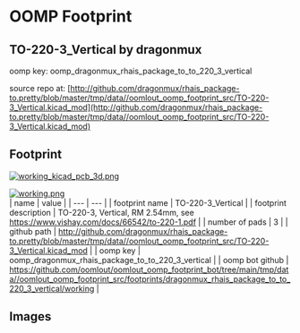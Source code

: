 # OOMP Footprint  
## TO-220-3_Vertical  by dragonmux  
  
oomp key: oomp_dragonmux_rhais_package_to_to_220_3_vertical  
  
source repo at: [http://github.com/dragonmux/rhais_package-to.pretty/blob/master/tmp/data//oomlout_oomp_footprint_src/TO-220-3_Vertical.kicad_mod](http://github.com/dragonmux/rhais_package-to.pretty/blob/master/tmp/data//oomlout_oomp_footprint_src/TO-220-3_Vertical.kicad_mod)  
## Footprint  
  
[![working_kicad_pcb_3d.png](working_kicad_pcb_3d_600.png)](working_kicad_pcb_3d.png)  
  
[![working.png](working_600.png)](working.png)  
| name | value | 
| --- | --- | 
| footprint name | TO-220-3_Vertical | 
| footprint description | TO-220-3, Vertical, RM 2.54mm, see https://www.vishay.com/docs/66542/to-220-1.pdf | 
| number of pads | 3 | 
| github path | http://github.com/dragonmux/rhais_package-to.pretty/blob/master/tmp/data//oomlout_oomp_footprint_src/TO-220-3_Vertical.kicad_mod | 
| oomp key | oomp_dragonmux_rhais_package_to_to_220_3_vertical | 
| oomp bot github | https://github.com/oomlout/oomlout_oomp_footprint_bot/tree/main/tmp/data//oomlout_oomp_footprint_src/footprints/dragonmux_rhais_package_to_to_220_3_vertical/working | 
## Images  

